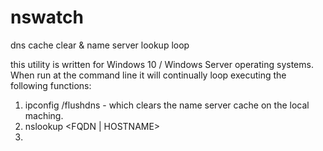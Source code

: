 # nswatch
dns cache clear &amp; name server lookup loop

this utility is written for Windows 10 / Windows Server operating systems.
When run at the command line it will continually loop executing the following functions:
  1) ipconfig /flushdns - which clears the name server cache on the local maching.
  2) nslookup <FQDN | HOSTNAME>
  3) 
